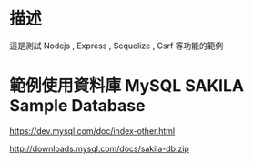 # 描述
這是測試 Nodejs , Express , Sequelize , Csrf 等功能的範例

# 範例使用資料庫 MySQL SAKILA Sample Database
https://dev.mysql.com/doc/index-other.html

http://downloads.mysql.com/docs/sakila-db.zip
